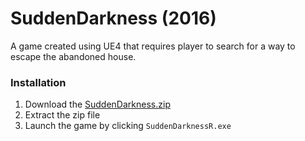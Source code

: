 # SuddenDarkness (2016)
A game created using UE4 that requires player to search for a way to escape the abandoned house.

### Installation
1. Download the [SuddenDarkness.zip](https://drive.google.com/open?id=0B01_WRg38ctYeWdwam9TMzMyTzQ)
2. Extract the zip file
3. Launch the game by clicking `SuddenDarknessR.exe`

